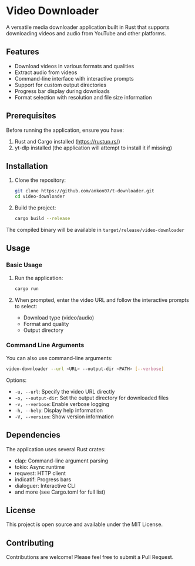 # Video Downloader

A versatile media downloader application built in Rust that supports downloading videos and audio from YouTube and other platforms.

## Features

- Download videos in various formats and qualities
- Extract audio from videos
- Command-line interface with interactive prompts
- Support for custom output directories
- Progress bar display during downloads
- Format selection with resolution and file size information

## Prerequisites

Before running the application, ensure you have:

1. Rust and Cargo installed (https://rustup.rs/)
2. yt-dlp installed (the application will attempt to install it if missing)

## Installation

1. Clone the repository:
   ```bash
   git clone https://github.com/ankon07/t-downloader.git
   cd video-downloader
   ```

2. Build the project:
   ```bash
   cargo build --release
   ```

The compiled binary will be available in `target/release/video-downloader`

## Usage

### Basic Usage

1. Run the application:
   ```bash
   cargo run
   ```

2. When prompted, enter the video URL and follow the interactive prompts to select:
   - Download type (video/audio)
   - Format and quality
   - Output directory

### Command Line Arguments

You can also use command-line arguments:

```bash
video-downloader --url <URL> --output-dir <PATH> [--verbose]
```

Options:
- `-u, --url`: Specify the video URL directly
- `-o, --output-dir`: Set the output directory for downloaded files
- `-v, --verbose`: Enable verbose logging
- `-h, --help`: Display help information
- `-V, --version`: Show version information

## Dependencies

The application uses several Rust crates:
- clap: Command-line argument parsing
- tokio: Async runtime
- reqwest: HTTP client
- indicatif: Progress bars
- dialoguer: Interactive CLI
- and more (see Cargo.toml for full list)

## License

This project is open source and available under the MIT License.

## Contributing

Contributions are welcome! Please feel free to submit a Pull Request.
